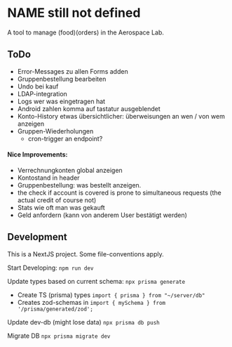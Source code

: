 # NAME still not defined
A tool to manage (food)(orders) in the Aerospace Lab.

## ToDo
- Error-Messages zu allen Forms adden
- Gruppenbestellung bearbeiten
- Undo bei kauf
- LDAP-integration
- Logs wer was eingetragen hat
- Android zahlen komma auf tastatur ausgeblendet
- Konto-History etwas übersichtlicher: überweisungen an wen / von wem anzeigen
- Gruppen-Wiederholungen
    - cron-trigger an endpoint?
#### Nice Improvements:
- Verrechnungkonten global anzeigen
- Kontostand in header
- Gruppenbestellung: was bestellt anzeigen.
- the check if account is covered is prone to simultaneous requests (the actual credit of course not)
- Stats wie oft man was gekauft
- Geld anfordern (kann von anderem User bestätigt werden)


## Development
This is a NextJS project. Some file-conventions apply.

Start Developing:
`npm run dev`

Update types based on current schema:
`npx prisma generate`
- Create TS (prisma) types `import { prisma } from "~/server/db"`
- Creates zod-schemas in `import { mySchema } from '/prisma/generated/zod';`

Update dev-db (might lose data)
`npx prisma db push`

Migrate DB
`npx prisma migrate dev`